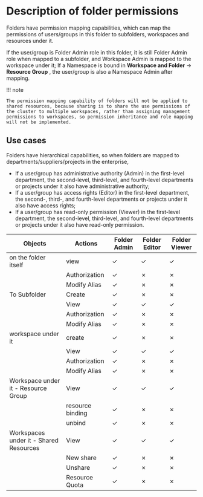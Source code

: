 # Description of folder permissions

Folders have permission mapping capabilities, which can map the permissions of users/groups in this folder to subfolders, workspaces and resources under it.

If the user/group is Folder Admin role in this folder, it is still Folder Admin role when mapped to a subfolder, and Workspace Admin is mapped to the workspace under it;
If a Namespace is bound in __Workspace and Folder__ -> __Resource Group__ , the user/group is also a Namespace Admin after mapping.

!!! note

    The permission mapping capability of folders will not be applied to shared resources, because sharing is to share the use permissions of the cluster to multiple workspaces, rather than assigning management permissions to workspaces, so permission inheritance and role mapping will not be implemented.

## Use cases

Folders have hierarchical capabilities, so when folders are mapped to departments/suppliers/projects in the enterprise,

- If a user/group has administrative authority (Admin) in the first-level department, the second-level, third-level, and fourth-level departments or projects under it also have administrative authority;
- If a user/group has access rights (Editor) in the first-level department, the second-, third-, and fourth-level departments or projects under it also have access rights;
- If a user/group has read-only permission (Viewer) in the first-level department, the second-level, third-level, and fourth-level departments or projects under it also have read-only permission.

| Objects | Actions | Folder Admin | Folder Editor | Folder Viewer |
| --------------------------- | -------- | ------------ | ------------- | ------------- |
| on the folder itself | view | &check; | &check; | &check; |
| | Authorization | &check; | &cross; | &cross; |
| | Modify Alias ​​| &check; | &cross; | &cross; |
| To Subfolder | Create | &check; | &cross; | &cross; |
| | View | &check; | &check; | &check; |
| | Authorization | &check; | &cross; | &cross; |
| | Modify Alias ​​| &check; | &cross; | &cross; |
| workspace under it | create | &check; | &cross; | &cross; |
| | View | &check; | &check; | &check; |
| | Authorization | &check; | &cross; | &cross; |
| | Modify Alias ​​| &check; | &cross; | &cross; |
| Workspace under it - Resource Group | View | &check; | &check; | &check; |
| | resource binding | &check; | &cross; | &cross; |
| | unbind | &check; | &cross; | &cross; |
| Workspaces under it - Shared Resources | View | &check; | &check; | &check; |
| | New share | &check; | &cross; | &cross; |
| | Unshare | &check; | &cross; | &cross; |
| | Resource Quota | &check; | &cross; | &cross; |